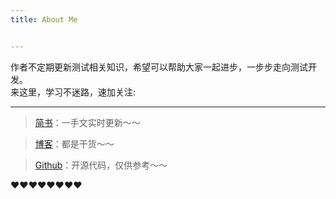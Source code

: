 ```yaml
---
title: About Me


---
```


作者不定期更新测试相关知识，希望可以帮助大家一起进步，一步步走向测试开发。\
来这里，学习不迷路，速加关注:

---
>[简书](https://www.jianshu.com/u/da1677475c27)：一手文实时更新～～

>[博客](http://www.cnblogs.com/xiaoxi-3-/)：都是干货～～

>[Github](https://github.com/wangxiaoxi3)：开源代码，仅供参考～～

❤️❤️❤️❤️❤️❤️❤️❤️
